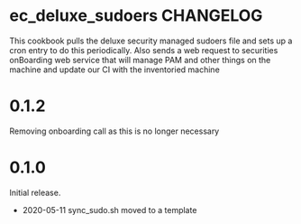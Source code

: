 # ec_deluxe_sudoers CHANGELOG

This cookbook pulls the deluxe security managed sudoers file and sets up
a cron entry to do this periodically.  Also sends a web request to securities onBoarding
web service that will manage PAM and other things on the machine and update our CI with the inventoried
machine

# 0.1.2
Removing onboarding call as this is no longer necessary
# 0.1.0

Initial release.

- 2020-05-11 sync_sudo.sh moved to a template
